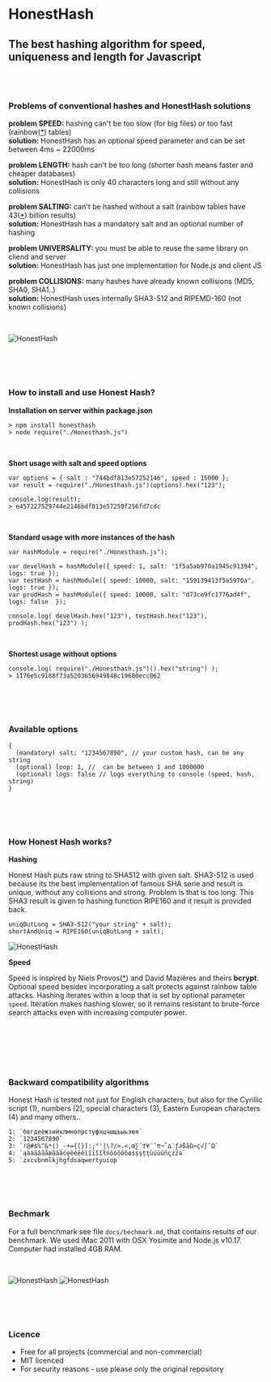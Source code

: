 # HonestHash

## The best hashing algorithm for speed, uniqueness and length for Javascript

<br/><br/>

### Problems of conventional hashes and HonestHash solutions

**problem SPEED:** hashing can't be too slow (for big files) or too fast (rainbow([*][1]) tables)<br>
**solution:** HonestHash has an optional speed parameter and can be set between 4ms ~ 22000ms
 
**problem LENGTH:** hash can't be too long (shorter hash means faster and cheaper databases)<br>
**solution:** HonestHash is only 40 characters long and still without any collisions 

**problem SALTING:** can't be hashed without a salt (rainbow tables have 43([*][2]) billion results)<br>
**solution:** HonestHash has a mandatory salt and an optional number of hashing

**problem UNIVERSALITY:** you must be able to reuse the same library on cliend and server<br>
**solution:** HonestHash has just one implementation for Node.js and client JS

**problem COLLISIONS:** many hashes have already known collisions (MD5, SHA0, SHA1..)<br>
**solution:** HonestHash uses internally SHA3-512 and RIPEMD-160 (not known collisions)

<br/>

![HonestHash](http://bit.ly/UFowHY "honest hash")

<br/><br/><br/>

### How to install and use Honest Hash?

**Installation on server within package.json**

    > npm install honesthash
    > node require("./Honesthash.js")

<br/>

**Short usage with salt and speed options**

    var options = { salt : "744bdf813e57252146", speed : 15000 };
    var result = require("./Honesthash.js")(options).hex("123");
    
    console.log(result);
    > e457227529744e2146bdf813e57259f256fd7cdc
    
<br/>
    
**Standard usage with more instances of the hash**

    var hashModule = require("./Honesthash.js");

    var develHash = hashModule({ speed: 1, salt: "1f5a5ab970a1945c91394", logs: true });
    var testHash = hashModule({ speed: 10000, salt: "159139413f5a5970a", logs: true });
    var prodHash = hashModule({ speed: 10000, salt: "d73ce9fc1776ad4f", logs: false  });

    console.log( develHash.hex("123"), testHash.hex("123"), prodHash.hex("123") );

<br/>

**Shortest usage without options**

    console.log( require("./Honesthash.js")().hex("string") );
    > 1176e5c9188f73a5203656949848c19680ecc062

<br/><br/><br/>

### Available options

    {
      (mandatory) salt: "1234567890", // your custom hash, can be any string
      (optional) loop: 1, //  can be between 1 and 1000000
      (optional) logs: false // logs everything to console (speed, hash, string)
    }

<br/><br/><br/>

### How Honest Hash works?

**Hashing**

Honest Hash puts raw string to SHA512 with given salt. SHA3-512 is used because its the best implementation
of famous SHA serie and result is unique, without any collisions and strong. Problem is that is too long. 
This SHA3 result is given to hashing function RIPE160 and it result is provided back.

    uniqButLong = SHA3-512("your string" + salt);
    shortAndUniq = RIPE160(uniqButLong + salt);

![HonestHash](https://raw.githubusercontent.com/ondrek/honesthash.js/master/graphs/howitworks.png "how it works?")
   
    
**Speed**  

Speed is inspired by Niels Provos([*][2]) and David Mazières and theirs **bcrypt**. Optional speed besides 
incorporating a salt protects against rainbow table attacks. Hashing iterates within a loop that is set by
optional parameter `speed`. Iteration makes hashing slower, so it remains resistant to brute-force search
attacks even with increasing computer power.

<br/>

<br/><br/><br/>

### Backward compatibility algorithms

Honest Hash is tested not just for English characters, but also for the Cyrillic script (1), numbers (2), 
special characters (3), Eastern European characters (4) and many others..

    1: `бвгдеёжзийклмнопрстуфхцчшщъыьэюя`
    2: `1234567890`
    3: `!@#$%^&*()_-+={[}]:;"'|\?/>.<,œ∑´†¥¨ˆπ¬˚∆˙ƒ∂ßåΩ≈ç√∫˜Ω`
    4: `ąàáäâãåæăăâćęèéëêìíïîîłńòóöôõøśșşțţùúüûñçżźа`
    5: `zxcvbnmlkjhgfdsaqwertyuiop`

<br/><br/><br/>

### Bechmark

For a full benchmark see file `docs/bechmark.md`, that contains results of our benchmark. We used iMac 2011
with OSX Yosimite and Node.js v10.17. Computer had installed 4GB RAM.

<br/>

![HonestHash](https://raw.githubusercontent.com/ondrek/honesthash.js/master/graphs/speed1.png "honest hash speed 1")
![HonestHash](https://raw.githubusercontent.com/ondrek/honesthash.js/master/graphs/speed2.png "honest hash speed 2")


<br/><br/><br/>

### Licence

 - Free for all projects (commercial and non-commercial)
 - MIT licenced
 - For security reasons - use please only the original repository

<br/>

 [1]: http://en.wikipedia.org/wiki/Rainbow_table  "Check what is a rainbow table on Wikipedia"
 [2]: http://www.hashkiller.co.uk/  "Try to crack your own MD5 hash"
 [3]: http://en.wikipedia.org/wiki/Niels_Provos "Niels is a researcher in the areas of secure systems"
 [4]: http://en.wikipedia.org/wiki/Avalanche_effect
 [5]: http://en.wikipedia.org/wiki/Pigeonhole_principle